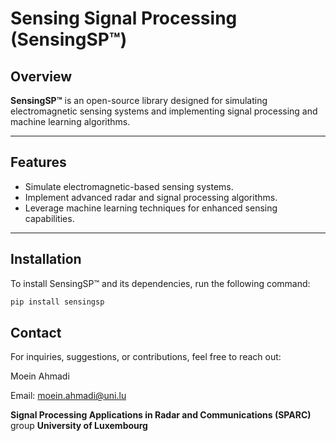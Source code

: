 # Sensing Signal Processing (SensingSP™)

## Overview
**SensingSP™** is an open-source library designed for simulating electromagnetic sensing systems and implementing signal processing and machine learning algorithms. 

---

## Features
- Simulate electromagnetic-based sensing systems.
- Implement advanced radar and signal processing algorithms.
- Leverage machine learning techniques for enhanced sensing capabilities.

---

## Installation

To install SensingSP™ and its dependencies, run the following command:

```bash
pip install sensingsp
```

## Contact

For inquiries, suggestions, or contributions, feel free to reach out:

Moein Ahmadi

Email: moein.ahmadi@uni.lu

**Signal Processing Applications in Radar and Communications (SPARC)** group
**University of Luxembourg**

